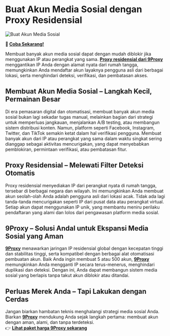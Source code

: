 # Buat Akun Media Sosial dengan Proxy Residensial  


![Buat Akun Media Sosial](https://www.informalnewz.com/wp-content/uploads/2025/02/119-Mobile-Apps-Banned-1200x900.jpg)

**🌱 [Coba Sekarang!](https://9proxyofficial.short.gy/github-pricing-nathan275)**

Membuat banyak akun media sosial dapat dengan mudah diblokir jika menggunakan IP atau perangkat yang sama. **[Proxy residensial dari 9Proxy](https://9proxyofficial.short.gy/github-homepage-nathan275)** menggantikan IP Anda dengan alamat nyata dari rumah tangga, memungkinkan Anda mendaftar akun layaknya pengguna asli dari berbagai lokasi, serta menghindari deteksi, verifikasi, dan pembatasan akses.

## Membuat Akun Media Sosial – Langkah Kecil, Permainan Besar  
Di era pemasaran digital dan otomatisasi, membuat banyak akun media sosial bukan lagi sekadar tugas manual, melainkan bagian dari strategi untuk memperluas jangkauan, menjalankan A/B testing, atau membangun sistem distribusi konten. Namun, platform seperti Facebook, Instagram, Twitter, dan TikTok semakin ketat dalam hal verifikasi pengguna. Membuat banyak akun dari IP atau perangkat yang sama dalam waktu singkat sering dianggap sebagai aktivitas mencurigakan, yang dapat menyebabkan pemblokiran, permintaan verifikasi, atau pembatasan fitur.

## Proxy Residensial – Melewati Filter Deteksi Otomatis  
Proxy residensial menyediakan IP dari perangkat nyata di rumah tangga, tersebar di berbagai negara dan wilayah. Ini memungkinkan Anda membuat akun seolah-olah Anda adalah pengguna asli dari lokasi acak. Tidak ada lagi tanda-tanda mencurigakan seperti IP dari pusat data atau perangkat virtual. Setiap akun dapat menggunakan IP unik, yang membantu meniru perilaku pendaftaran yang alami dan lolos dari pengawasan platform media sosial.

## 9Proxy – Solusi Andal untuk Ekspansi Media Sosial yang Aman  
**[9Proxy](https://9proxyofficial.short.gy/github-homepage-nathan275)** menawarkan jaringan IP residensial global dengan kecepatan tinggi dan stabilitas tinggi, serta kompatibel dengan berbagai alat otomatisasi pembuatan akun. Baik Anda ingin membuat 5 atau 500 akun, **[9Proxy](https://9proxyofficial.short.gy/github-homepage-nathan275)** memungkinkan Anda mengganti IP secara terus-menerus, menghindari duplikasi dan deteksi. Dengan ini, Anda dapat membangun sistem media sosial yang berlapis tanpa takut akun diblokir atau ditandai.

## Perluas Merek Anda – Tapi Lakukan dengan Cerdas  
Jangan biarkan hambatan teknis menghalangi strategi media sosial Anda. Biarkan **[9Proxy](https://9proxyofficial.short.gy/github-homepage-nathan275)** mendukung Anda sejak langkah pertama: membuat akun dengan aman, alami, dan tanpa terdeteksi.  
👉 **[Lihat paket harga 9Proxy sekarang](https://9proxyofficial.short.gy/github-pricing-nathan275)**  
